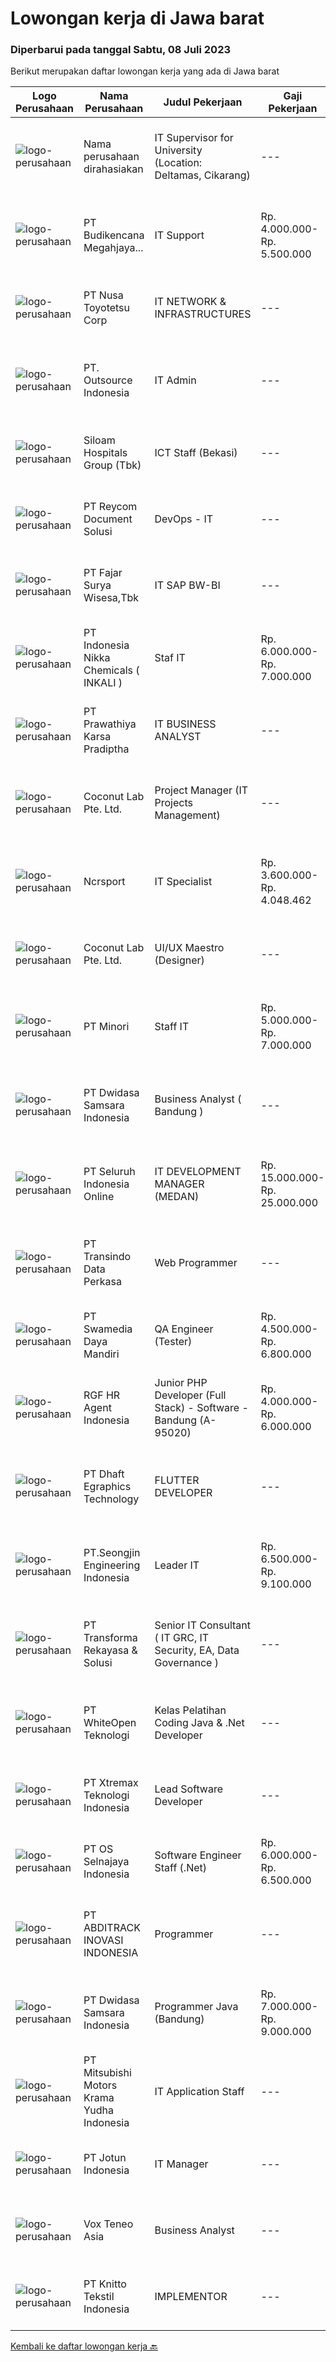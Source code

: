 
  # Lowongan kerja di Jawa barat

  ### Diperbarui pada tanggal Sabtu, 08 Juli 2023

  Berikut merupakan daftar lowongan kerja yang ada di Jawa barat

  |Logo Perusahaan | Nama Perusahaan | Judul Pekerjaan | Gaji Pekerjaan | Lokasi | Deskripsi | Tanggal diunggah | Pranala |
  | -------------- | --------------- | --------------- | --------- | --------- | -------------- | ------- | ----------- |
  |![logo-perusahaan](https://i.ibb.co/sqvTCh9/112815900-stock-vector-no-image-available-icon-flat-vector.webp)|Nama perusahaan dirahasiakan|IT Supervisor for University (Location: Deltamas, Cikarang)|---|Cikarang|Requirements Usia tidak lebih dari 40 tahun Berdomisili di Bekasi dan sekitarnya (Tambun, Cikarang) Lulusan S1 Teknik Informatika dari Perguruan...|Jumat, 07 Juli 2023|https://www.jobstreet.co.id/id/job/it-supervisor-for-university-location%3A-deltamas-cikarang-4396384?token=0~0bc801c6-6992-41c1-b484-d23d07a3a067&sectionRank=1&jobId=jobstreet-id-job-4396384|
|![logo-perusahaan](https://image-service-cdn.seek.com.au/2a9152fd5a91616ef70d2d4bcb519fa34ceb1904/ee4dce1061f3f616224767ad58cb2fc751b8d2dc)|PT Budikencana Megahjaya...|IT Support|Rp. 4.000.000-Rp. 5.500.000|Bekasi|Deskripsi Pekerjaan Tanggung Jawab Pekerjaan: Memastikan semua komputer ataupun laptop dapat digunakan dan bisa terhubung pada jaringan (Wired LAN...|Kamis, 06 Juli 2023|https://www.jobstreet.co.id/id/job/it-support-4395048?token=0~0bc801c6-6992-41c1-b484-d23d07a3a067&sectionRank=2&jobId=jobstreet-id-job-4395048|
|![logo-perusahaan](https://image-service-cdn.seek.com.au/0796d31c810fc6565b607ee0f5285abda294c3ac/ee4dce1061f3f616224767ad58cb2fc751b8d2dc)|PT Nusa Toyotetsu Corp|IT NETWORK & INFRASTRUCTURES|---|Bekasi|Job Description : Do the installation operation system Analysis and problem solver to Hardware, Software, Network Do the configuration, monitoring,...|Rabu, 05 Juli 2023|https://www.jobstreet.co.id/id/job/it-network-infrastructures-4393879?token=0~0bc801c6-6992-41c1-b484-d23d07a3a067&sectionRank=3&jobId=jobstreet-id-job-4393879|
|![logo-perusahaan](https://image-service-cdn.seek.com.au/1b00a5cd689b865d27dd4a841fbf107eee43e5f1/ee4dce1061f3f616224767ad58cb2fc751b8d2dc)|PT. Outsource Indonesia|IT Admin|---|Jakarta Raya|Deskripsi Pekerjaan : Menyiapkan komputer untuk pengguna baru dan memperbaiki komputer dan perangkat yang rusak dalam waktu singkat Memastikan semua...|Kamis, 06 Juli 2023|https://www.jobstreet.co.id/id/job/it-admin-4395702?token=0~0bc801c6-6992-41c1-b484-d23d07a3a067&sectionRank=4&jobId=jobstreet-id-job-4395702|
|![logo-perusahaan](https://image-service-cdn.seek.com.au/431745bcf5bb8f03b3acaed4042a9004c71690d6/ee4dce1061f3f616224767ad58cb2fc751b8d2dc)|Siloam Hospitals Group (Tbk)|ICT Staff (Bekasi)|---|Bekasi|Job Descriptions:Support IT Operations. Qualifications: Candidate must possess at least Bachelor's Degree in Engineering (Computer/Telecommunication),...|Kamis, 06 Juli 2023|https://www.jobstreet.co.id/id/job/ict-staff-bekasi-4396042?token=0~0bc801c6-6992-41c1-b484-d23d07a3a067&sectionRank=5&jobId=jobstreet-id-job-4396042|
|![logo-perusahaan](https://image-service-cdn.seek.com.au/02dae94f6eb782fa938bf642ce7d40db12319b7c/ee4dce1061f3f616224767ad58cb2fc751b8d2dc)|PT Reycom Document Solusi|DevOps - IT|---|Bekasi|Kualifikasi : Usia Maksimal 30 tahun PendidikanTerakhir Min. S1 IT Menguasai Bahasa Inggris Bisa Bekerja dalam Tim Penempatan Tambun, Bekasi -...|Kamis, 06 Juli 2023|https://www.jobstreet.co.id/id/job/devops-it-4395281?token=0~0bc801c6-6992-41c1-b484-d23d07a3a067&sectionRank=6&jobId=jobstreet-id-job-4395281|
|![logo-perusahaan](https://image-service-cdn.seek.com.au/c6b04c883416062f367f9c49187755f94cae4ce3/ee4dce1061f3f616224767ad58cb2fc751b8d2dc)|PT Fajar Surya Wisesa,Tbk|IT SAP BW-BI|---|Bekasi|Responsible in collecting, storing and analyzing huge sets of data Perform BW system configuration. Partake in System Integration Test and User...|Kamis, 06 Juli 2023|https://www.jobstreet.co.id/id/job/it-sap-bw-bi-4395939?token=0~0bc801c6-6992-41c1-b484-d23d07a3a067&sectionRank=7&jobId=jobstreet-id-job-4395939|
|![logo-perusahaan](https://image-service-cdn.seek.com.au/9bb1f00bf5a90bb71f706c2ef2578a6268756ec5/ee4dce1061f3f616224767ad58cb2fc751b8d2dc)|PT Indonesia Nikka Chemicals ( INKALI )|Staf IT|Rp. 6.000.000-Rp. 7.000.000|Karawang|Pekerjaan: Mengecek kondisi hardware dan jaringan secara rutin. Melakukan troubleshooting dan memperbaiki kerusakan ringan pada hardware dan jaringan....|Senin, 03 Juli 2023|https://www.jobstreet.co.id/id/job/staf-it-4391140?token=0~0bc801c6-6992-41c1-b484-d23d07a3a067&sectionRank=8&jobId=jobstreet-id-job-4391140|
|![logo-perusahaan](https://image-service-cdn.seek.com.au/25f275779d2d36a25f086ac9b1c5b5be868683f6/ee4dce1061f3f616224767ad58cb2fc751b8d2dc)|PT Prawathiya Karsa Pradiptha|IT BUSINESS ANALYST|---|Jakarta Raya|Gathering requirement from user / client Create Mock Up Design (Ex. Using Ms Visio, et cetera) Create flowchart of system (Ex. Using Ms. Visio, et...|Kamis, 06 Juli 2023|https://www.jobstreet.co.id/id/job/it-business-analyst-4395285?token=0~0bc801c6-6992-41c1-b484-d23d07a3a067&sectionRank=9&jobId=jobstreet-id-job-4395285|
|![logo-perusahaan](https://i.ibb.co/sqvTCh9/112815900-stock-vector-no-image-available-icon-flat-vector.webp)|Coconut Lab Pte. Ltd.|Project Manager (IT Projects Management)|---|Bali|Calling all champions of innovation and masterful organizers! Are you ready to embark on an exhilarating journey with Coconut Lab's dynamic and...|Kamis, 06 Juli 2023|https://www.jobstreet.co.id/id/job/project-manager-it-projects-management-10922295/origin/sg?token=0~0bc801c6-6992-41c1-b484-d23d07a3a067&sectionRank=10&jobId=jobstreet-sg-job-10922295|
|![logo-perusahaan](https://image-service-cdn.seek.com.au/f9a751897cee959183040b424b6680f1d85482ec/ee4dce1061f3f616224767ad58cb2fc751b8d2dc)|Ncrsport|IT Specialist|Rp. 3.600.000-Rp. 4.048.462|Bandung|Requirement : Having good analytic, algorithm and knowledge PHP, Javascript Passionate in program development and coding Have done project using...|Rabu, 05 Juli 2023|https://www.jobstreet.co.id/id/job/it-specialist-4393856?token=0~0bc801c6-6992-41c1-b484-d23d07a3a067&sectionRank=11&jobId=jobstreet-id-job-4393856|
|![logo-perusahaan](https://i.ibb.co/sqvTCh9/112815900-stock-vector-no-image-available-icon-flat-vector.webp)|Coconut Lab Pte. Ltd.|UI/UX Maestro (Designer)|---|Bali|Are you a seasoned design maestro with a passion for leading and inspiring creative teams? Look no further! Coconut Lab, a dynamic and innovative...|Kamis, 06 Juli 2023|https://www.jobstreet.co.id/id/job/ui-ux-maestro-designer-10923068/origin/sg?token=0~0bc801c6-6992-41c1-b484-d23d07a3a067&sectionRank=12&jobId=jobstreet-sg-job-10923068|
|![logo-perusahaan](https://image-service-cdn.seek.com.au/91f82e10d2d74b7272b1c0e40e59fcae9d91d278/ee4dce1061f3f616224767ad58cb2fc751b8d2dc)|PT Minori|Staff IT|Rp. 5.000.000-Rp. 7.000.000|Bekasi|STAFF IT (APPS DEVELOPER)Kualifikasi: Usia maks 27 tahun Min D3/S1 Sistem Informasi/ Teknologi Informasi/ Teknologi Informatika Pengalaman min 3 tahun...|Selasa, 04 Juli 2023|https://www.jobstreet.co.id/id/job/staff-it-4393323?token=0~0bc801c6-6992-41c1-b484-d23d07a3a067&sectionRank=13&jobId=jobstreet-id-job-4393323|
|![logo-perusahaan](https://image-service-cdn.seek.com.au/77471787a9c51ee5351e92362a66618d0b70b4d3/ee4dce1061f3f616224767ad58cb2fc751b8d2dc)|PT Dwidasa Samsara Indonesia|Business Analyst ( Bandung )|---|Bandung|Responsibilities Analyze customer business processes, write specifications, and propose solutions. Analyze the requirement modules and Implement the...|Jumat, 07 Juli 2023|https://www.jobstreet.co.id/id/job/business-analyst-bandung-4397081?token=0~0bc801c6-6992-41c1-b484-d23d07a3a067&sectionRank=14&jobId=jobstreet-id-job-4397081|
|![logo-perusahaan](https://image-service-cdn.seek.com.au/c768f0670f8f8212da7de609b6af9d0b2e5134cc/ee4dce1061f3f616224767ad58cb2fc751b8d2dc)|PT Seluruh Indonesia Online|IT DEVELOPMENT MANAGER (MEDAN)|Rp. 15.000.000-Rp. 25.000.000|Aceh|Memiliki pengalaman leadership sebagai Manager sebelumnya.Back End Engineer1. Memiliki pengalaman dalam membangun RESTful APIs2. Menguasai bahasa...|Selasa, 04 Juli 2023|https://www.jobstreet.co.id/id/job/it-development-manager-medan-4392340?token=0~0bc801c6-6992-41c1-b484-d23d07a3a067&sectionRank=15&jobId=jobstreet-id-job-4392340|
|![logo-perusahaan](https://image-service-cdn.seek.com.au/eded70d23e60d809478006d265de58e8fc6aed21/ee4dce1061f3f616224767ad58cb2fc751b8d2dc)|PT Transindo Data Perkasa|Web Programmer|---|Bogor|Job Desc: Mengembangkan produk Sistem Informasi Manajemen Rumah Sakit Requirement: Pend. Min Diploma / Sarjana Jurusan Teknik Informatika / Ilmu...|Rabu, 05 Juli 2023|https://www.jobstreet.co.id/id/job/web-programmer-4394674?token=0~0bc801c6-6992-41c1-b484-d23d07a3a067&sectionRank=16&jobId=jobstreet-id-job-4394674|
|![logo-perusahaan](https://image-service-cdn.seek.com.au/bc6e8afc10d75e0e9b36f8cca754176880ad9613/ee4dce1061f3f616224767ad58cb2fc751b8d2dc)|PT Swamedia Daya Mandiri|QA Engineer (Tester)|Rp. 4.500.000-Rp. 6.800.000|Jawa Barat|Job Description : Create and run test cases and analyze results. Design, develop, and execute testing manual and automated Evaluate product according...|Jumat, 07 Juli 2023|https://www.jobstreet.co.id/id/job/qa-engineer-tester-4397246?token=0~0bc801c6-6992-41c1-b484-d23d07a3a067&sectionRank=17&jobId=jobstreet-id-job-4397246|
|![logo-perusahaan](https://image-service-cdn.seek.com.au/d5868152525c083dcbedb1aa22a408e592bdf7d2/ee4dce1061f3f616224767ad58cb2fc751b8d2dc)|RGF HR Agent Indonesia|Junior PHP Developer (Full Stack) - Software - Bandung (A-95020)|Rp. 4.000.000-Rp. 6.000.000|Bandung|About The Company: The working venue is in Bandung. Our client is a Japanese Software company. Currently, they are looking for Junior PHP Developer...|Jumat, 07 Juli 2023|https://www.jobstreet.co.id/id/job/junior-php-developer-full-stack-software-bandung-a-95020-4397183?token=0~0bc801c6-6992-41c1-b484-d23d07a3a067&sectionRank=18&jobId=jobstreet-id-job-4397183|
|![logo-perusahaan](https://image-service-cdn.seek.com.au/70f98121e29b7042a959755260f2f13eaf84c110/ee4dce1061f3f616224767ad58cb2fc751b8d2dc)|PT Dhaft Egraphics Technology|FLUTTER DEVELOPER|---|Cibinong|Deskripsi PekerjaanSaat ini kami sedang membuka kesempatan pada posisi FLUTTER DEVELOPER untuk bergabung bersama kami di dalam tim dan management....|Jumat, 07 Juli 2023|https://www.jobstreet.co.id/id/job/flutter-developer-4395668?token=0~0bc801c6-6992-41c1-b484-d23d07a3a067&sectionRank=19&jobId=jobstreet-id-job-4395668|
|![logo-perusahaan](https://i.ibb.co/sqvTCh9/112815900-stock-vector-no-image-available-icon-flat-vector.webp)|PT.Seongjin Engineering Indonesia|Leader IT|Rp. 6.500.000-Rp. 9.100.000|Cikarang|Spesifikasi Memahami basic IT Infrastruktur, Sistem SAP, Konfigurasi Mikrotik serta yang lainnya Memahami programing language Memiliki daya logika dan...|Senin, 03 Juli 2023|https://www.jobstreet.co.id/id/job/leader-it-4390521?token=0~0bc801c6-6992-41c1-b484-d23d07a3a067&sectionRank=20&jobId=jobstreet-id-job-4390521|
|![logo-perusahaan](https://image-service-cdn.seek.com.au/8ac4f6816c96d0d4b07ccd8973c6b820fc6c70e4/ee4dce1061f3f616224767ad58cb2fc751b8d2dc)|PT Transforma Rekayasa & Solusi|Senior IT Consultant ( IT GRC, IT Security, EA, Data Governance )|---|Jakarta Raya|Transforma is a national leading IT Consulting firm, focusing on IT GRC, IT Security, Enterprise Architecture, Data Governance. Combining the leading...|Rabu, 05 Juli 2023|https://www.jobstreet.co.id/id/job/senior-it-consultant-it-grc-it-security-ea-data-governance-4394112?token=0~0bc801c6-6992-41c1-b484-d23d07a3a067&sectionRank=21&jobId=jobstreet-id-job-4394112|
|![logo-perusahaan](https://image-service-cdn.seek.com.au/fb70d9f4f9f8d4dac602011d0ac0c4abe616d241/ee4dce1061f3f616224767ad58cb2fc751b8d2dc)|PT WhiteOpen Teknologi|Kelas Pelatihan Coding Java & .Net Developer|---|Jakarta Raya|Kelas Pelatihan Coding java dan .net, Merupakan bentuk pelatihan kelas pemrograman JAVA dan .NET,Dimana PT Whiteopen Teknologi memberikan kesempatan...|Jumat, 07 Juli 2023|https://www.jobstreet.co.id/id/job/kelas-pelatihan-coding-java-.net-developer-4397100?token=0~0bc801c6-6992-41c1-b484-d23d07a3a067&sectionRank=22&jobId=jobstreet-id-job-4397100|
|![logo-perusahaan](https://image-service-cdn.seek.com.au/ce74a79d8ea261e54cdae65dc8035221535675cf/ee4dce1061f3f616224767ad58cb2fc751b8d2dc)|PT Xtremax Teknologi Indonesia|Lead Software Developer|---|Bandung|Xtremax values developers with raw instincts in programming and the determination to scale Alpine mountains, not hike small hills. We look for talents...|Jumat, 07 Juli 2023|https://www.jobstreet.co.id/id/job/lead-software-developer-4396308?token=0~0bc801c6-6992-41c1-b484-d23d07a3a067&sectionRank=23&jobId=jobstreet-id-job-4396308|
|![logo-perusahaan](https://image-service-cdn.seek.com.au/975456fbbdbfbdc066c90c0744fc2601c3f8f600/ee4dce1061f3f616224767ad58cb2fc751b8d2dc)|PT OS Selnajaya Indonesia|Software Engineer Staff (.Net)|Rp. 6.000.000-Rp. 6.500.000|Cikarang|URGENT NEED!Our Client from Manufacture Company is looking for Software Engineer (.Net) based in Cibitung with the details:Job Description:- Task...|Rabu, 05 Juli 2023|https://www.jobstreet.co.id/id/job/software-engineer-staff-.net-4394510?token=0~0bc801c6-6992-41c1-b484-d23d07a3a067&sectionRank=24&jobId=jobstreet-id-job-4394510|
|![logo-perusahaan](https://image-service-cdn.seek.com.au/a16739632639dbf8db363b3b8617407b4055041a/ee4dce1061f3f616224767ad58cb2fc751b8d2dc)|PT ABDITRACK INOVASI INDONESIA|Programmer|---|Bekasi|DESKRPSI PEKERJAAN Menganalisa, merancang, implementasi kebutuhan sistem informasi perusahaan Bekerja sama dalam tim untuk memenuhi kebutuhan client...|Selasa, 04 Juli 2023|https://www.jobstreet.co.id/id/job/programmer-4393009?token=0~0bc801c6-6992-41c1-b484-d23d07a3a067&sectionRank=25&jobId=jobstreet-id-job-4393009|
|![logo-perusahaan](https://image-service-cdn.seek.com.au/77471787a9c51ee5351e92362a66618d0b70b4d3/ee4dce1061f3f616224767ad58cb2fc751b8d2dc)|PT Dwidasa Samsara Indonesia|Programmer Java (Bandung)|Rp. 7.000.000-Rp. 9.000.000|Bandung|Specification : Having good knowledge and skill on Java Programming Knowledge and hands on experiences on various java and web framework (Spring boot)...|Jumat, 07 Juli 2023|https://www.jobstreet.co.id/id/job/programmer-java-bandung-4397072?token=0~0bc801c6-6992-41c1-b484-d23d07a3a067&sectionRank=26&jobId=jobstreet-id-job-4397072|
|![logo-perusahaan](https://image-service-cdn.seek.com.au/d343b81d9df735f36ea657b1d6f4597369f0995e/ee4dce1061f3f616224767ad58cb2fc751b8d2dc)|PT Mitsubishi Motors Krama Yudha Indonesia|IT Application Staff|---|Bekasi|Main Duties:1. Main in change in SAP system for FI, CO and SD modul2. In change MMKI in house development system: MEDS, AVON, catia, et cetera.3....|Jumat, 30 Juni 2023|https://www.jobstreet.co.id/id/job/it-application-staff-4389079?token=0~0bc801c6-6992-41c1-b484-d23d07a3a067&sectionRank=27&jobId=jobstreet-id-job-4389079|
|![logo-perusahaan](https://image-service-cdn.seek.com.au/ecdf48dc30232d0835d5046fb269817cb126c600/ee4dce1061f3f616224767ad58cb2fc751b8d2dc)|PT Jotun Indonesia|IT Manager|---|Bekasi|Jotun is expanding rapidly in Indonesia and seeking a dynamic and ambitious professional to lead the IT division as the IT Manager. The role involves...|Selasa, 04 Juli 2023|https://www.jobstreet.co.id/id/job/it-manager-4391905?token=0~0bc801c6-6992-41c1-b484-d23d07a3a067&sectionRank=28&jobId=jobstreet-id-job-4391905|
|![logo-perusahaan](https://image-service-cdn.seek.com.au/28938499914ca0c943f62d313eb32f122c9501a6/ee4dce1061f3f616224767ad58cb2fc751b8d2dc)|Vox Teneo Asia|Business Analyst|---|Bandung|Requirement Candidate must possess at least Diploma, Bachelor's Degree in Computer Science/Information Technology or equivalent. Required...|Selasa, 04 Juli 2023|https://www.jobstreet.co.id/id/job/business-analyst-4392651?token=0~0bc801c6-6992-41c1-b484-d23d07a3a067&sectionRank=29&jobId=jobstreet-id-job-4392651|
|![logo-perusahaan](https://image-service-cdn.seek.com.au/95c392ce622d6134b6173f8d6379a0068249ee50/ee4dce1061f3f616224767ad58cb2fc751b8d2dc)|PT Knitto Tekstil Indonesia|IMPLEMENTOR|---|Bandung|Kualifikasi : Pendidikan minimal S1 (diutamakan jurusan Teknik Informatika &amp; Teknik Industri) Berpengalaman sebagai Implementor minimal 1 tahun...|Selasa, 04 Juli 2023|https://www.jobstreet.co.id/id/job/implementor-4392417?token=0~0bc801c6-6992-41c1-b484-d23d07a3a067&sectionRank=30&jobId=jobstreet-id-job-4392417|


  [Kembali ke daftar lowongan kerja 🔙](../README.md#daftar-lowongan-kerja)
  